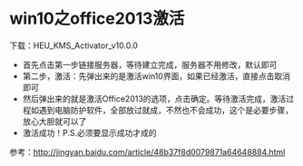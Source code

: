 # win10之office2013激活
下载：HEU_KMS_Activator_v10.0.0
* 首先点击第一步链接服务器，等待建立完成，服务器不用修改，默认即可
* 第二步，激活：先弹出来的是激活win10界面，如果已经激活，直接点击取消即可
* 然后弹出来的就是激活Office2013的选项，点击确定。等待激活完成，激活过程如遇到电脑防护软件，全部放过就成，不然也不会成功，这个是必要步骤，放心大胆就可以了
* 激活成功！P.S.必须要显示成功才成的

参考：http://jingyan.baidu.com/article/48b37f8d0079871a64648884.html